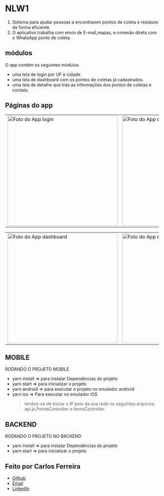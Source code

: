 # NLW1

1. Sistema para ajudar pessoas a encontrarem pontos de coleta e resíduos de forma eficiente.
2. O aplicativo trabalha com envio de E-mail,mapas, e conexão direta com o WhatsApp ponto de coleta.

## módulos

O app contém os seguintes módulos

- uma tela de login por UF e cidade.
- uma tela de dashboard com os pontos de coletas já cadastrados.
- uma tela de detalhe que trás as informações dos pontos de coletas e contato.

## Páginas do app

<table>
  <tr>
<td><img src="https://github.com/CarlosSTS/NLW1/blob/master/assets/login.png" alt="Foto do App login" width="360" /></td>
<td><img src="https://github.com/CarlosSTS/NLW1/blob/master/assets/permission.png" alt="Foto do App dar permissão" width="360" /></td>
</tr>
</table>

<table>
  <tr>
<td><img src="https://github.com/CarlosSTS/NLW1/blob/master/assets/dashboard.png" alt="Foto do App dashboard" width="360" /></td>
<td><img src="https://github.com/CarlosSTS/NLW1/blob/master/assets/detail.png" alt="Foto do App detalhe" width="360" /></td>
</tr>
</table>

## MOBILE

RODANDO O PROJETO MOBILE

- yarn install => para instalar Dependências do projeto
- yarn start => para inicializar o projeto
- yarn android => para executar o projeto no emulador android
- yarn ios => Para executar no emulador iOS
  > lembre-se de trocar o IP pelo da sua rede no seguintes arquivos: api.js,PointsController e itemsController.

## BACKEND

RODANDO O PROJETO NO BACKEND

- yarn install => para instalar Dependências do projeto
- yarn start => para inicializar o projeto

## Feito por Carlos Ferreira

- [Github](https://www.github.com/CarlosSTS)
- [Email](mailto://carlossts826@gmail.com)
- [LinkedIn](https://www.linkedin.com/in/carlos-ferreira-4b2ba219a/)
